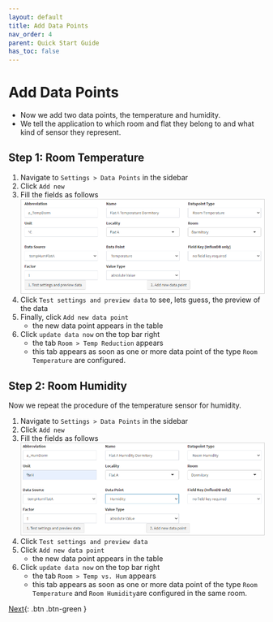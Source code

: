 ```yaml
---
layout: default
title: Add Data Points
nav_order: 4
parent: Quick Start Guide
has_toc: false
---
```


# Add Data Points
- Now we add two data points, the temperature and humidity.
- We tell the application to which room and flat they belong to and what kind of sensor they represent.

## Step 1: Room Temperature
1. Navigate to `Settings > Data Points` in the sidebar
1. Click `Add new`
1. Fill the fields as follows<br>
   <img src="https://raw.githubusercontent.com/hslu-ige-laes/lcm/master/docs/assets/images/settingsDataPoints_01.PNG" style="border:1px solid lightgrey"/>
1. Click `Test settings and preview data` to see, lets guess, the preview of the data
1. Finally, click `Add new data point`
   - the new data point appears in the table
1. Click `update data now` on the top bar right
   - the tab `Room > Temp Reduction` appears
   - this tab appears as soon as one or more data point of the type `Room Temperature` are configured.

## Step 2: Room Humidity
Now we repeat the procedure of the temperature sensor for humidity.

1. Navigate to `Settings > Data Points` in the sidebar
1. Click `Add new`
1. Fill the fields as follows<br>
   <img src="https://raw.githubusercontent.com/hslu-ige-laes/lcm/master/docs/assets/images/settingsDataPoints_02.PNG" style="border:1px solid lightgrey"/>
1. Click `Test settings and preview data`
1. Click `Add new data point`
   - the new data point appears in the table
1. Click `update data now` on the top bar right
   - the tab `Room > Temp vs. Hum` appears
   - this tab appears as soon as one or more data point of the type `Room Temperature` and `Room Humidity`are configured in the same room.

[Next](https://hslu-ige-laes.github.io/lcm/docs/quickStartGuide/nextSteps/){: .btn .btn-green }

